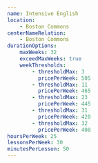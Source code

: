```yaml
---
name: Intensive English
location:
    - Boston Commons
centerNameRelation:
    - Boston Commons
durationOptions:
    maxWeeks: 32
    exceedMaxWeeks: true
    weekThresholds:
        - thresholdMax: 3
          pricePerWeek: 505
        - thresholdMax: 11
          pricePerWeek: 465
        - thresholdMax: 23
          pricePerWeek: 445
        - thresholdMax: 31
          pricePerWeek: 420
        - thresholdMax: 32
          pricePerWeek: 400
hoursPerWeek: 25
lessonsPerWeek: 30
minutesPerLesson: 50
---
```

